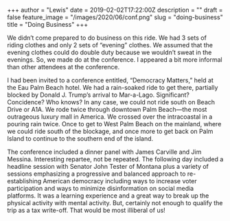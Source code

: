 +++
author = "Lewis"
date = 2019-02-02T17:22:00Z
description = ""
draft = false
feature_image = "/images/2020/06/conf.png"
slug = "doing-business"
title = "Doing Business"
+++


We didn’t come prepared to do business on this ride. We had 3 sets of riding clothes and only 2 sets of “evening” clothes. We assumed that the evening clothes could do double duty because we wouldn’t sweat in the evenings. So, we made do at the conference.  I appeared a bit more informal than other attendees at the conference.

I had been invited to a conference entitled, “Democracy Matters,” held at the Eau Palm Beach hotel. We had a rain-soaked ride to get there, partially blocked by Donald J. Trump’s arrival to Mar-a-Lago.  Significant?  Concidence?  Who knows?  In any case, we could not ride south on Beach Drive or A1A.  We rode twice through downtown Palm Beach—the most outrageous luxury mall in America. We crossed over the intracoastal in a pouring rain twice.  Once to get to West Palm Beach on the mainland, where we could ride south of the blockage, and once more to get back on Palm Island to continue to the southern end of the island.

The conference included a dinner panel with James Carville and Jim Messina. Interesting repartee, not be repeated. The following day included a headline session with Senator John Tester of Montana plus a variety of sessions emphasizing a progressive and balanced approach to re-establishing American democracy including ways to increase voter participation and ways to minimize disinformation on social media platforms.  It was a learning experience and a great way to break up the physical activity with mental activity.  But, certainly not enough to qualify the trip as a tax write-off.  That would be most illiberal of us!

